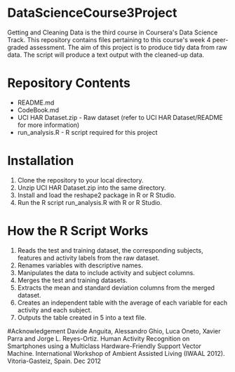 # DataScienceCourse3Project
Getting and Cleaning Data is the third course in Coursera's Data Science Track.
This repository contains files pertaining to this course's week 4 peer-graded assessment.
The aim of this project is to produce tidy data from raw data.
The script will produce a text output with the cleaned-up data.

# Repository Contents
- README.md
- CodeBook.md
- UCI HAR Dataset.zip - Raw dataset (refer to UCI HAR Dataset/README for more information)
- run_analysis.R - R script required for this project

# Installation
1. Clone the repository to your local directory.
2. Unzip UCI HAR Dataset.zip into the same directory.
3. Install and load the reshape2 package in R or R Studio.
4. Run the R script run_analysis.R with R or R Studio.

# How the R Script Works
1. Reads the test and training dataset, the corresponding subjects, features and activity labels from the raw dataset. 
2. Renames variables with descriptive names.
3. Manipulates the data to include activity and subject columns.
4. Merges the test and training datasets.
5. Extracts the mean and standard deviation columns from the merged dataset.
6. Creates an independent table with the average of each variable for each activity and each subject.
7. Outputs the table created in 5 into a text file.

#Acknowledgement
Davide Anguita, Alessandro Ghio, Luca Oneto, Xavier Parra and Jorge L. Reyes-Ortiz. Human Activity Recognition on Smartphones using a Multiclass Hardware-Friendly Support Vector Machine. International Workshop of Ambient Assisted Living (IWAAL 2012). Vitoria-Gasteiz, Spain. Dec 2012
